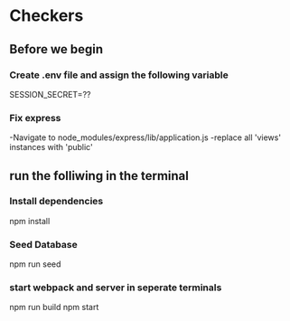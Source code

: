 # Checkers

  ## Before we begin
  ### Create .env file and assign the following variable
  SESSION_SECRET=??

  ### Fix express
  -Navigate to node_modules/express/lib/application.js
  -replace all 'views' instances with 'public'

  ## run the folliwing in the terminal
  ### Install dependencies
  npm install

  ### Seed Database
  npm run seed

  ### start webpack and server in seperate terminals
  npm run build
  npm start